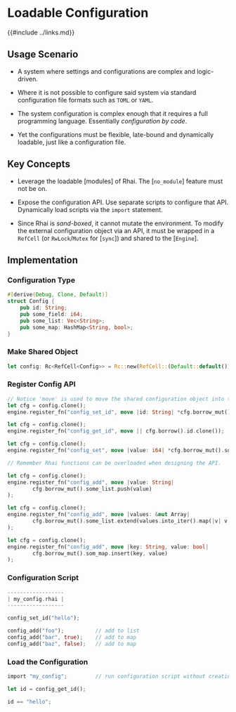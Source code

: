Loadable Configuration
======================

{{#include ../links.md}}


Usage Scenario
--------------

* A system where settings and configurations are complex and logic-driven.

* Where it is not possible to configure said system via standard configuration file formats such as `TOML` or `YAML`.

* The system configuration is complex enough that it requires a full programming language. Essentially _configuration by code_.

* Yet the configurations must be flexible, late-bound and dynamically loadable, just like a configuration file.


Key Concepts
------------

* Leverage the loadable [modules] of Rhai.  The [`no_module`] feature must not be on.

* Expose the configuration API.  Use separate scripts to configure that API.  Dynamically load scripts via the `import` statement.

* Since Rhai is _sand-boxed_, it cannot mutate the environment.  To modify the external configuration object via an API, it must be wrapped in a `RefCell` (or `RwLock`/`Mutex` for [`sync`]) and shared to the [`Engine`].


Implementation
--------------

### Configuration Type

```rust
#[derive(Debug, Clone, Default)]
struct Config {
    pub id: String;
    pub some_field: i64;
    pub some_list: Vec<String>;
    pub some_map: HashMap<String, bool>;
}
```

### Make Shared Object

```rust
let config: Rc<RefCell<Config>> = Rc::new(RefCell::(Default::default()));
```

### Register Config API

```rust
// Notice 'move' is used to move the shared configuration object into the closure.
let cfg = config.clone();
engine.register_fn("config_set_id", move |id: String| *cfg.borrow_mut().id = id);

let cfg = config.clone();
engine.register_fn("config_get_id", move || cfg.borrow().id.clone());

let cfg = config.clone();
engine.register_fn("config_set", move |value: i64| *cfg.borrow_mut().some_field = value);

// Remember Rhai functions can be overloaded when designing the API.

let cfg = config.clone();
engine.register_fn("config_add", move |value: String|
        cfg.borrow_mut().some_list.push(value)
);

let cfg = config.clone();
engine.register_fn("config_add", move |values: &mut Array|
        cfg.borrow_mut().some_list.extend(values.into_iter().map(|v| v.to_string()))
);

let cfg = config.clone();
engine.register_fn("config_add", move |key: String, value: bool|
        cfg.borrow_mut().som_map.insert(key, value)
);
```

### Configuration Script

```rust
------------------
| my_config.rhai |
------------------

config_set_id("hello");

config_add("foo");          // add to list
config_add("bar", true);    // add to map
config_add("baz", false);   // add to map
```

### Load the Configuration

```rust
import "my_config";         // run configuration script without creating a module

let id = config_get_id();

id == "hello";
```
